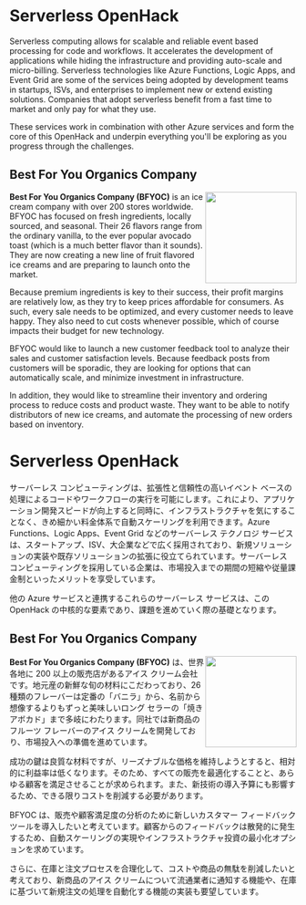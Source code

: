 # Serverless OpenHack

Serverless computing allows for scalable and reliable event based processing for code and workflows. It accelerates the development of applications while hiding the infrastructure and providing auto-scale and micro-billing. Serverless technologies like Azure Functions, Logic Apps, and Event Grid are some of the services being adopted by development teams in startups, ISVs, and enterprises to implement new or extend existing solutions. Companies that adopt serverless benefit from a fast time to market and only pay for what they use.

These services work in combination with other Azure services and form the core of this OpenHack and underpin everything you'll be exploring as you progress through the challenges.

## Best For You Organics Company

<img style="float: right;" height="160" src="https://serverlessoh.azureedge.net/public/ice-cream-2202561_320-circle.jpg" />

**Best For You Organics Company (BFYOC)** is an ice cream company with over 200 stores worldwide. BFYOC has focused on fresh ingredients, locally sourced, and seasonal. Their 26 flavors range from the ordinary vanilla, to the ever popular avocado toast (which is a much better flavor than it sounds). They are now creating a new line of fruit flavored ice creams and are preparing to launch onto the market.

Because premium ingredients is key to their success, their profit margins are relatively low, as they try to keep prices affordable for consumers. As such, every sale needs to be optimized, and every customer needs to leave happy. They also need to cut costs whenever possible, which of course impacts their budget for new technology.

BFYOC would like to launch a new customer feedback tool to analyze their sales and customer satisfaction levels. Because feedback posts from customers will be sporadic, they are looking for options that can automatically scale, and minimize investment in infrastructure.

In addition, they would like to streamline their inventory and ordering process to reduce costs and product waste. They want to be able to notify distributors of new ice creams, and automate the processing of new orders based on inventory.

# Serverless OpenHack

サーバーレス コンピューティングは、拡張性と信頼性の高いイベント ベースの処理によるコードやワークフローの実行を可能にします。これにより、アプリケーション開発スピードが向上すると同時に、インフラストラクチャを気にすることなく、きめ細かい料金体系で自動スケーリングを利用できます。Azure Functions、Logic Apps、Event Grid などのサーバーレス テクノロジ サービスは、スタートアップ、ISV、大企業などで広く採用されており、新規ソリューションの実装や既存ソリューションの拡張に役立てられています。サーバーレス コンピューティングを採用している企業は、市場投入までの期間の短縮や従量課金制といったメリットを享受しています。

他の Azure サービスと連携するこれらのサーバーレス サービスは、この OpenHack の中核的な要素であり、課題を進めていく際の基礎となります。

## Best For You Organics Company

<img style="float: right;" height="160" src="https://serverlessoh.azureedge.net/public/ice-cream-2202561_320-circle.jpg" />

**Best For You Organics Company (BFYOC)** は、世界各地に 200 以上の販売店があるアイス クリーム会社です。地元産の新鮮な旬の材料にこだわっており、26 種類のフレーバーは定番の「バニラ」から、名前から想像するよりもずっと美味しいロング セラーの「焼きアボカド」まで多岐にわたります。同社では新商品のフルーツ フレーバーのアイス クリームを開発しており、市場投入への準備を進めています。

成功の鍵は良質な材料ですが、リーズナブルな価格を維持しようとすると、相対的に利益率は低くなります。そのため、すべての販売を最適化することと、あらゆる顧客を満足させることが求められます。また、新技術の導入予算にも影響するため、できる限りコストを削減する必要があります。

BFYOC は、販売や顧客満足度の分析のために新しいカスタマー フィードバック ツールを導入したいと考えています。顧客からのフィードバックは散発的に発生するため、自動スケーリングの実現やインフラストラクチャ投資の最小化オプションを求めています。

さらに、在庫と注文プロセスを合理化して、コストや商品の無駄を削減したいと考えており、新商品のアイス クリームについて流通業者に通知する機能や、在庫に基づいて新規注文の処理を自動化する機能の実装も要望しています。
